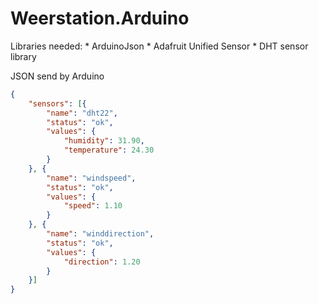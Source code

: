 # Weerstation.Arduino

Libraries needed:
	* ArduinoJson
	* Adafruit Unified Sensor
	* DHT sensor library
	
JSON send by Arduino
```json
{
	"sensors": [{
		"name": "dht22",
		"status": "ok",
		"values": {
			"humidity": 31.90,
			"temperature": 24.30
		}
	}, {
		"name": "windspeed",
		"status": "ok",
		"values": {
			"speed": 1.10
		}
	}, {
		"name": "winddirection",
		"status": "ok",
		"values": {
			"direction": 1.20
		}
	}]
}
```
